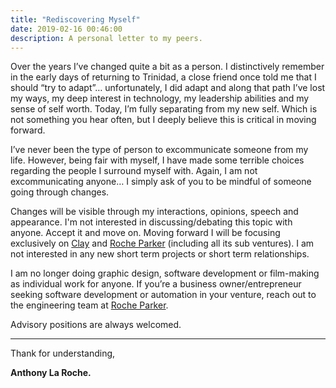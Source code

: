```yaml
---
title: "Rediscovering Myself"
date: 2019-02-16 00:46:00
description: A personal letter to my peers.
---
```


Over the years I’ve changed quite a bit as a person. I distinctively remember in the early days of returning to Trinidad, a close friend once told me that I should “try to adapt”… unfortunately, I did adapt and along that path I’ve lost my ways, my deep interest in technology, my leadership abilities and my sense of self worth. Today, I’m fully separating from my new self. Which is not something you hear often, but I deeply believe this is critical in moving forward.

I’ve never been the type of person to excommunicate someone from my life. However, being fair with myself, I have made some terrible choices regarding the people I surround myself with. Again, I am not excommunicating anyone… I simply ask of you to be mindful of someone going through changes.

Changes will be visible through my interactions, opinions, speech and appearance. I'm not interested in discussing/debating this topic with anyone. Accept it and move on. Moving forward I will be focusing exclusively on [Clay](https://tryclay.com) and [Roche Parker](https://rocheparker.com) (including all its sub ventures). I am not interested in any new short term projects or short term relationships.

I am no longer doing graphic design, software development or film-making as individual work for anyone. If you’re a business owner/entrepreneur seeking software development or automation in your venture, reach out to the engineering team at [Roche Parker](https://www.rocheparker.com/projects/).

Advisory positions are always welcomed.

---

Thank for understanding,

**Anthony La Roche.**